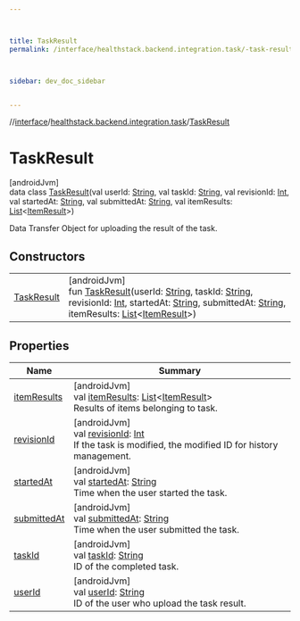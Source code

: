 ```yaml
---



title: TaskResult
permalink: /interface/healthstack.backend.integration.task/-task-result/index.html



sidebar: dev_doc_sidebar


---
```




//[interface](/bi_interface.html)/[healthstack.backend.integration.task](../index.html)/[TaskResult](index.html)



# TaskResult



[androidJvm]\
data class [TaskResult](index.html)(val userId: [String](https://kotlinlang.org/api/latest/jvm/stdlib/kotlin/-string/index.html), val taskId: [String](https://kotlinlang.org/api/latest/jvm/stdlib/kotlin/-string/index.html), val revisionId: [Int](https://kotlinlang.org/api/latest/jvm/stdlib/kotlin/-int/index.html), val startedAt: [String](https://kotlinlang.org/api/latest/jvm/stdlib/kotlin/-string/index.html), val submittedAt: [String](https://kotlinlang.org/api/latest/jvm/stdlib/kotlin/-string/index.html), val itemResults: [List](https://kotlinlang.org/api/latest/jvm/stdlib/kotlin.collections/-list/index.html)&lt;[ItemResult](../-item-result/index.html)&gt;)

Data Transfer Object for uploading the result of the task.



## Constructors


| | |
|---|---|
| [TaskResult](-task-result.html) | [androidJvm]<br>fun [TaskResult](-task-result.html)(userId: [String](https://kotlinlang.org/api/latest/jvm/stdlib/kotlin/-string/index.html), taskId: [String](https://kotlinlang.org/api/latest/jvm/stdlib/kotlin/-string/index.html), revisionId: [Int](https://kotlinlang.org/api/latest/jvm/stdlib/kotlin/-int/index.html), startedAt: [String](https://kotlinlang.org/api/latest/jvm/stdlib/kotlin/-string/index.html), submittedAt: [String](https://kotlinlang.org/api/latest/jvm/stdlib/kotlin/-string/index.html), itemResults: [List](https://kotlinlang.org/api/latest/jvm/stdlib/kotlin.collections/-list/index.html)&lt;[ItemResult](../-item-result/index.html)&gt;) |


## Properties


| Name | Summary |
|---|---|
| [itemResults](item-results.html) | [androidJvm]<br>val [itemResults](item-results.html): [List](https://kotlinlang.org/api/latest/jvm/stdlib/kotlin.collections/-list/index.html)&lt;[ItemResult](../-item-result/index.html)&gt;<br>Results of items belonging to task. |
| [revisionId](revision-id.html) | [androidJvm]<br>val [revisionId](revision-id.html): [Int](https://kotlinlang.org/api/latest/jvm/stdlib/kotlin/-int/index.html)<br>If the task is modified, the modified ID for history management. |
| [startedAt](started-at.html) | [androidJvm]<br>val [startedAt](started-at.html): [String](https://kotlinlang.org/api/latest/jvm/stdlib/kotlin/-string/index.html)<br>Time when the user started the task. |
| [submittedAt](submitted-at.html) | [androidJvm]<br>val [submittedAt](submitted-at.html): [String](https://kotlinlang.org/api/latest/jvm/stdlib/kotlin/-string/index.html)<br>Time when the user submitted the task. |
| [taskId](task-id.html) | [androidJvm]<br>val [taskId](task-id.html): [String](https://kotlinlang.org/api/latest/jvm/stdlib/kotlin/-string/index.html)<br>ID of the completed task. |
| [userId](user-id.html) | [androidJvm]<br>val [userId](user-id.html): [String](https://kotlinlang.org/api/latest/jvm/stdlib/kotlin/-string/index.html)<br>ID of the user who upload the task result. |



